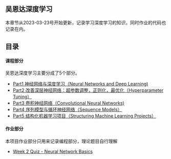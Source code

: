 ## 吴恩达深度学习

本章节从2023-03-23号开始更新，记录学习深度学习的知识，同时作业的代码也记录在内。

## 目录

#### 课程部分

吴恩达深度学习主要分成了5个部分。

* [Part1 神经网络与深度学习（Neural Networks and Deep Learning)](https://github.com/TiredAce/MyNotion/blob/master/DeepLearing/%E5%90%B4%E6%81%A9%E8%BE%BE%E6%B7%B1%E5%BA%A6%E5%AD%A6%E4%B9%A0/%E5%90%B4%E6%81%A9%E8%BE%BE%E6%B7%B1%E5%BA%A6%E5%AD%A6%E4%B9%A0/Part1%20%E7%A5%9E%E7%BB%8F%E7%BD%91%E7%BB%9C%E5%92%8C%E6%B7%B1%E5%BA%A6%E5%AD%A6%E4%B9%A0.md)
* [Part2 改善深层神经网络：超参数调整，正则化，最优化（Hyperparameter Tuning）]()
* [Part3 卷积神经网络（Convolutional Neural Networks)]()
* [Part4 序列模型与循环神经网络（Sequence Models）]()
* [Part5 结构化机器学习项目（Structuring Machine Learning Projects）]()

#### 作业部分

本项目作业部分只用来记录编程部分，理论题目自行理解

* [Week 2 Quiz - Neural Network Basics]()